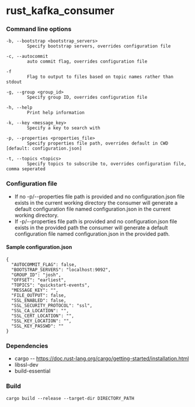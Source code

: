 # rust_kafka_consumer

### Command line options
    -b, --bootstrap <bootstrap_servers>
            Specify bootstrap servers, overrides configuration file

    -c, --autocommit
            auto commit flag, overrides configuration file

    -f
            Flag to output to files based on topic names rather than stdout

    -g, --group <group_id>
            Specify group ID, overrides configuration file

    -h, --help
            Print help information

    -k, --key <message_key>
            Specify a key to search with

    -p, --properties <properties_file>
            Specify properties file path, overrides default in CWD [default: configuration.json]

    -t, --topics <topics>
            Specify topics to subscribe to, overrides configuration file, comma seperated

### Configuration file
-   If no -p/--properties file path is provided and no configuration.json file exists in the current working directory the consumer
    will generate a default configuration file named configuration.json in the current working directory.
-   If -p/--properties file path is provided and no configuration.json file exists in the provided path the consumer
    will generate a default configuration file named configuration.json in the provided path.

#### Sample configuration.json
    {
      "AUTOCOMMIT_FLAG": false,
      "BOOTSTRAP_SERVERS": "localhost:9092",
      "GROUP_ID": "josh",
      "OFFSET": "earliest",
      "TOPICS": "quickstart-events",
      "MESSAGE_KEY": "",
      "FILE_OUTPUT": false,
      "SSL_ENABLED": false,
      "SSL_SECURITY_PROTOCOL": "ssl",
      "SSL_CA_LOCATION": "",
      "SSL_CERT_LOCATION": "",
      "SSL_KEY_LOCATION": "",
      "SSL_KEY_PASSWD": ""
    }

### Dependencies
-   cargo -- https://doc.rust-lang.org/cargo/getting-started/installation.html
-   libssl-dev
-   build-essential

### Build
    cargo build --release --target-dir DIRECTORY_PATH
